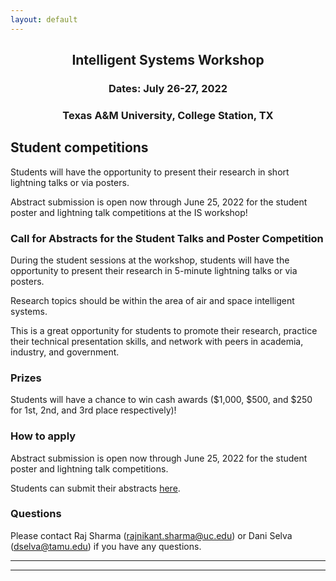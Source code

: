 ```yaml
---
layout: default
---
```


<h2 align="center">Intelligent Systems Workshop</h2>
<h3 align="center">Dates: July 26-27, 2022</h3>
<h3 align="center">Texas A&M University, College Station, TX</h3>

## Student competitions
Students will have the opportunity to present their research in short lightning talks or via posters.

Abstract submission is open now through June 25, 2022 for the student poster and lightning talk competitions at the IS workshop!

### Call for Abstracts for the Student Talks and Poster Competition  

During the student sessions at the workshop, students will have the opportunity to present their research in 5-minute lightning talks or via posters.

Research topics should be within the area of air and space intelligent systems.

This is a great opportunity for students to promote their research, practice their technical presentation skills, and network with peers in academia, industry, and government.

### Prizes

Students will have a chance to win cash awards ($1,000, $500, and $250 for 1st, 2nd, and 3rd place respectively)!

### How to apply

Abstract submission is open now through June 25, 2022 for the student poster and lightning talk competitions.

Students can submit their abstracts <a href="https://forms.office.com/pages/responsepage.aspx?id=bC4i9cZf60iPA3PbGCA7YwQP0dlYj5VLlO0JdDSwzsFUQURZVDcwNFpETzJaWUZGSDRZVVFLRkhCTS4u">here</a>.

### Questions

Please contact Raj Sharma (rajnikant.sharma@uc.edu) or Dani Selva (dselva@tamu.edu) if you have any questions.

<!-- (old text)
### Call for Abstracts for the Student Talks and Poster Competition  
(Sponsored by ???)

<b>Pdf flyer is available <a href="{{ '/IS_Workshop_2022/???.pdf' | absolute_url }}">here</a>!</b>

During the student sessions at the workshop, students will have the opportunity to present their research in 5-minute lightning talks or via posters.

Research topics should be within the area of aerospace intelligent systems.

### Prizes

Students ??will?? have a chance to win cash awards, sponsored by ???!

#### Lightning Talk  
First Place Lightning Talk:  $??  
Second Place Lightning Talk:  $??

#### Student Poster Session  
First Place Student Poster: $??

### How to apply

Initial application process:
- Send a title, abstract, and university affiliation to ?? ?? at ??@?? by July ??th, 2022.  
- The committee will then let you know if your topic is selected for a poster or the talk by July ??.

If you've been selected:
- Send your ppt or pdf to ?? ?? by July ??th.
- Present at the workshop!

### Questions

Questions? Contact: ?? ?? (??@??) or the workshop co-chair ?? ?? (??@??)
(end old text) -->

* * *
* * *

<!-- --end-of-page-- -->
